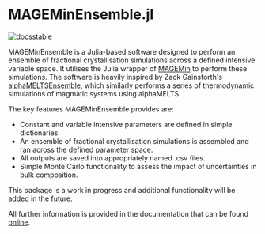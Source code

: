 # MAGEMinEnsemble.jl

[![docsstable](https://img.shields.io/badge/docs-stable-blue.svg)](https://fboschetty.github.io/MAGEMinEnsemble/)

MAGEMinEnsemble is a Julia-based software designed to perform an ensemble of fractional crystallisation simulations across a defined intensive variable space. It utilises the Julia wrapper of [MAGEMin](https://github.com/ComputationalThermodynamics/MAGEMin_C.jl) to perform these simulations. The software is heavily inspired by Zack Gainsforth's [alphaMELTSEnsemble](https://github.com/ZGainsforth/alphaMELTSEnsemble), which similarly performs a series of thermodynamic simulations of magmatic systems using alphaMELTS.

The key features MAGEMinEnsemble provides are:
- Constant and variable intensive parameters are defined in simple dictionaries.
- An ensemble of fractional crystallisation simulations is assembled and ran across the defined parameter space.
- All outputs are saved into appropriately named .csv files.
- Simple Monte Carlo functionality to assess the impact of uncertainties in bulk composition.

This package is a work in progress and additional functionality will be added in the future.

All further information is provided in the documentation that can be found [online](https://fboschetty.github.io/MAGEMinEnsemble/).